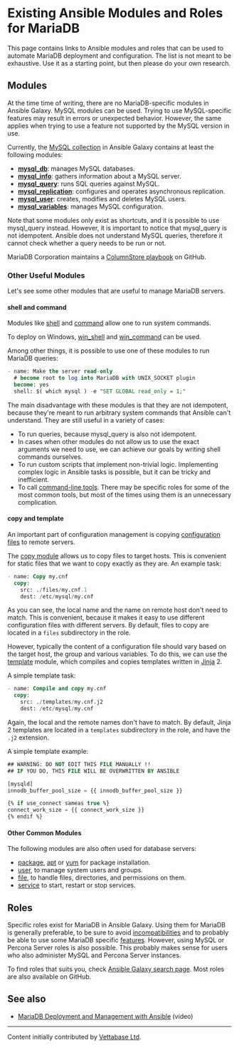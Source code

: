 # Existing Ansible Modules and Roles for MariaDB

This page contains links to Ansible modules and roles that can be used to automate MariaDB deployment and configuration. The list is not meant to be exhaustive. Use it as a starting point, but then please do your own research.

## Modules

At the time time of writing, there are no MariaDB-specific modules in Ansible Galaxy. MySQL modules can be used. Trying to use MySQL-specific features may result in errors or unexpected behavior. However, the same applies when trying to use a feature not supported by the MySQL version in use.

Currently, the [MySQL collection](https://galaxy.ansible.com/community/mysql?extIdCarryOver=true&amp;sc_cid=701f2000001OH7YAAW) in Ansible Galaxy contains at least the following modules:

- <strong>[mysql_db](https://docs.ansible.com/ansible/latest/collections/community/mysql/mysql_db_module.html)</strong>: manages MySQL databases.
- <strong>[mysql_info](https://docs.ansible.com/ansible/latest/collections/community/mysql/mysql_info_module.html)</strong>: gathers information about a MySQL server.
- <strong>[mysql_query](https://docs.ansible.com/ansible/latest/collections/community/mysql/mysql_query_module.html)</strong>: runs SQL queries against MySQL.
- <strong>[mysql_replication](https://docs.ansible.com/ansible/latest/collections/community/mysql/mysql_replication_module.html)</strong>: configures and operates asynchronous replication.
- <strong>[mysql_user](https://docs.ansible.com/ansible/latest/collections/community/mysql/mysql_user_module.html)</strong>: creates, modifies and deletes MySQL users.
- <strong>[mysql_variables](https://docs.ansible.com/ansible/latest/collections/community/mysql/mysql_variables_module.html)</strong>: manages MySQL configuration.

Note that some modules only exist as shortcuts, and it is possible to use mysql_query instead. However, it is important to notice that mysql_query is not idempotent. Ansible does not understand MySQL queries, therefore it cannot check whether a query needs to be run or not.

MariaDB Corporation maintains a [ColumnStore playbook](https://github.com/mariadb-corporation/columnstore-ansible) on GitHub.

### Other Useful Modules

Let's see some other modules that are useful to manage MariaDB servers.

#### shell and command

Modules like [shell](https://docs.ansible.com/ansible/latest/collections/ansible/builtin/command_module.html#ansible-collections-ansible-builtin-command-module) and [command](https://docs.ansible.com/ansible/latest/collections/ansible/builtin/command_module.html#ansible-collections-ansible-builtin-command-module) allow one to run system commands.

To deploy on Windows, [win_shell](https://docs.ansible.com/ansible/latest/collections/ansible/windows/win_shell_module.html#ansible-collections-ansible-windows-win-shell-module) and [win_command](https://docs.ansible.com/ansible/latest/collections/ansible/windows/win_command_module.html#ansible-collections-ansible-windows-win-command-module) can be used.

Among other things, it is possible to use one of these modules to run MariaDB queries:

```sql
- name: Make the server read-only
  # become root to log into MariaDB with UNIX_SOCKET plugin
  become: yes
  shell: $( which mysql ) -e "SET GLOBAL read_only = 1;"
```

The main disadvantage with these modules is that they are not idempotent, because they're meant to run arbitrary system commands that Ansible can't understand. They are still useful in a variety of cases:

- To run queries, because mysql_query is also not idempotent.
- In cases when other modules do not allow us to use the exact arguments we need to use, we can achieve our goals by writing shell commands ourselves.
- To run custom scripts that implement non-trivial logic. Implementing complex logic in Ansible tasks is possible, but it can be tricky and inefficient.
- To call [command-line tools](/clients-utilities). There may be specific roles for some of the most common tools, but most of the times using them is an unnecessary complication.

#### copy and template

An important part of configuration management is copying [configuration files](/mariadb-administration/getting-installing-and-upgrading-mariadb/configuring-mariadb-with-option-files) to remote servers.

The [copy module](https://docs.ansible.com/ansible/latest/collections/ansible/builtin/copy_module.html) allows us to copy files to target hosts. This is convenient for static files that we want to copy exactly as they are. An example task:

```sql
- name: Copy my.cnf
  copy:
    src: ./files/my.cnf.1
    dest: /etc/mysql/my.cnf
```

As you can see, the local name and the name on remote host don't need to match. This is convenient, because it makes it easy to use different configuration files with different servers. By default, files to copy are located in a `files` subdirectory in the role.

However, typically the content of a configuration file should vary based on the target host, the group and various variables. To do this, we can use the [template](https://docs.ansible.com/ansible/latest/collections/ansible/builtin/template_module.html) module, which compiles and copies templates written in [Jinja](https://jinja.palletsprojects.com/en/2.11.x/) 2.

A simple template task:

```sql
- name: Compile and copy my.cnf
  copy:
    src: ./templates/my.cnf.j2
    dest: /etc/mysql/my.cnf
```

Again, the local and the remote names don't have to match. By default, Jinja 2 templates are located in a `templates` subdirectory in the role, and have the `.j2` extension.

A simple template example:

```sql
## WARNING: DO NOT EDIT THIS FILE MANUALLY !!
## IF YOU DO, THIS FILE WILL BE OVERWRITTEN BY ANSIBLE

[mysqld]
innodb_buffer_pool_size = {{ innodb_buffer_pool_size }}

{% if use_connect sameas true %}
connect_work_size = {{ connect_work_size }}
{% endif %}
```

#### Other Common Modules

The following modules are also often used for database servers:

- [package](https://docs.ansible.com/ansible/latest/collections/ansible/builtin/package_module.html), [apt](https://docs.ansible.com/ansible/latest/collections/ansible/builtin/apt_module.html) or [yum](https://docs.ansible.com/ansible/latest/collections/ansible/builtin/yum_module.html) for package installation.
- [user](https://docs.ansible.com/ansible/latest/collections/ansible/builtin/user_module.html), to manage system users and groups.
- [file](https://docs.ansible.com/ansible/latest/collections/ansible/builtin/file_module.html), to handle files, directories, and permissions on them.
- [service](https://docs.ansible.com/ansible/latest/collections/ansible/builtin/service_module.html) to start, restart or stop services.

## Roles

Specific roles exist for MariaDB in Ansible Galaxy. Using them for MariaDB is generally preferable, to be sure to avoid [incompatibilities](/kb/en/mariadb-vs-mysql-compatibility/) and to probably be able to use some MariaDB specific [features](/kb/en/mariadb-vs-mysql-features/). However, using MySQL or Percona Server roles is also possible. This probably makes sense for users who also administer MySQL and Percona Server instances.

To find roles that suits you, check [Ansible Galaxy search page](https://galaxy.ansible.com/search?deprecated=false&amp;keywords=&amp;order_by=-relevance). Most roles are also available on GitHub.

## See also

- [MariaDB Deployment and Management with Ansible](https://youtu.be/CV8-56Fgjc0) (video)

---

Content initially contributed by [Vettabase Ltd](https://vettabase.com/).